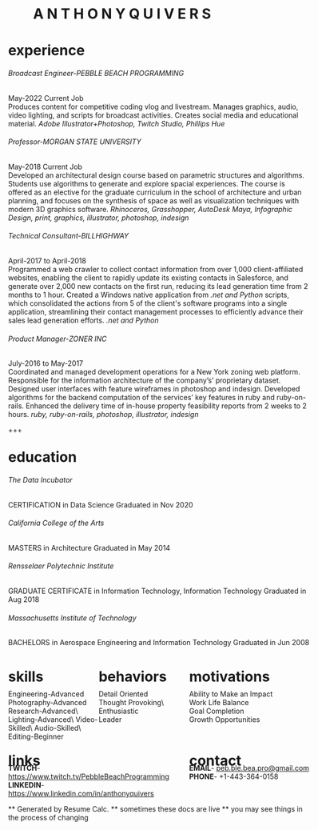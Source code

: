 # A N T H O N Y  Q U I V E R S

<div id="main" style="margin: 0px -50px;">
<div id="experience" style="margin: 0px 0px; padding: 0px 0px;">

# experience

###### Broadcast Engineer-PEBBLE BEACH PROGRAMMING
May-2022 Current Job\
Produces content for competitive coding vlog and livestream.  Manages graphics, audio, video lighting, and scripts for broadcast activities.  Creates social media and educational material. *Adobe Illustrator+Photoshop, Twitch Studio, Phillips Hue*

###### Professor-MORGAN STATE UNIVERSITY  
May-2018 Current Job\
Developed an architectural design course based on parametric structures and algorithms. Students use algorithms to generate and explore spacial experiences.  The course is offered as an elective for the graduate curriculum in the school of architecture and urban planning, and focuses on the synthesis of space as well as visualization techniques with modern 3D graphics software. *Rhinoceros, Grasshopper, AutoDesk Maya, Infographic Design, print, graphics, illustrator, photoshop, indesign*

###### Technical Consultant-BILLHIGHWAY  
April-2017 to April-2018\
Programmed a web crawler to collect contact information from over 1,000 client-affiliated websites, enabling the client to rapidly update its existing contacts in Salesforce, and generate over 2,000 new contacts on the first run, reducing its lead generation time from 2 months to 1 hour. Created a Windows native application from *.net and Python* scripts, which consolidated the actions from 5 of the client's software programs into a single application, streamlining their contact management processes to efficiently advance their sales lead generation efforts. *.net and Python*

###### Product Manager-ZONER INC
July-2016 to May-2017\
Coordinated and managed development operations for a New York zoning web platform. Responsible for the information architecture of the company’s’ proprietary dataset. Designed user interfaces with feature wireframes in photoshop and indesign. Developed algorithms for the backend computation of the services’ key features in ruby and ruby-on-rails. Enhanced the delivery time of in-house property feasibility reports from 2 weeks to 2 hours. *ruby, ruby-on-rails, photoshop, illustrator, indesign*

+++
</div> <!-- id: experience -->
<div id="education" style="margin:  -10px 0px 0px 0px; padding: 0px 0px;">

# education

###### The Data Incubator
CERTIFICATION in Data Science
Graduated in Nov 2020

###### California College of the Arts  
MASTERS in Architecture
Graduated in May 2014

###### Rensselaer Polytechnic Institute  
GRADUATE CERTIFICATE in Information Technology, Information Technology
Graduated in Aug 2018

###### Massachusetts Institute of Technology  
BACHELORS in Aerospace Engineering and Information Technology
Graduated in Jun 2008

</div> <!-- id:education -->
<div id="midContainer">
<div id="skills" style="float: left; width: 30%; margin: 0px 0px; padding: 0px 0px;">
<div id="skillsHeading" style="margin: -10px 0px; padding: 0px 0px;">

# skills

</div>

Engineering-Advanced\
Photography-Advanced\
Research-Advanced\ 
Lighting-Advanced\ 
Video-Skilled\ 
Audio-Skilled\ 
Editing-Beginner 

</div> <!-- id: skills -->
<div id="behaviors" style="float: left; width: 30%; margin: 0px 0px; padding: 0px 0px;">
<div id="behaviorsHeading" style="margin: -10px 0px; padding: 0px 0px;">

# behaviors

</div>

Detail Oriented\
Thought Provoking\ 
Enthusiastic\
Leader

</div> <!-- id: behaviors -->
<div id="motivations" style="float: right; width: 40%; margin: 0px 0px; padding: 0px 0px;">
<div id="motivationsHeading" style="margin: -10px 0px; padding: 0px 0px;">

# motivations

</div>

Ability to Make an Impact\
Work Life Balance\
Goal Completion\
Growth Opportunities

</div> <!-- id: motivations -->
</div> <!-- id: midContainer -->
<div id="bottomContainer" style="clear: both; margin: -20px 0px; padding: 0px 0px;">
<div id="links" style="float: left; width: 60%">
<div id="linksHeading" style="margin: -30px 0px; padding: 0px 0px;">

# links

</div>

**TWITCH**- https://www.twitch.tv/PebbleBeachProgramming 
**LINKEDIN**- https://www.linkedin.com/in/anthonyquivers

</div> <!-- id: links --> 
<div id="contact" style="float: right; width: 40%">
<div id="contactHeading" style="margin: -30px 0px; padding: 0px 0px;">

# contact

</div> <!-- id: contactHeading -->

**EMAIL**- peb.ble.bea.pro@gmail.com  
**PHONE**- +1-443-364-0158 

</div> <!-- id:contact -->
</div> <!-- id:bottomContainer -->
<div id="footer" style="clear: both; margin: 0px 0px; padding: 0px 0px;">

** Generated by Resume Calc.
** sometimes these docs are live
** you may see things in the process of changing

</div> <!-- id: footer -->
</div> <!-- id: main -->